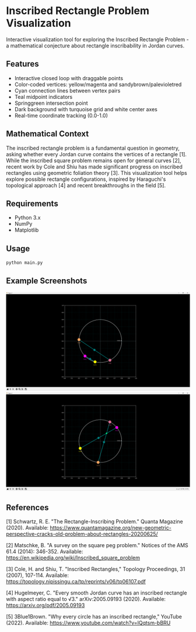 # Inscribed Rectangle Problem Visualization

Interactive visualization tool for exploring the Inscribed Rectangle Problem - a mathematical conjecture about rectangle inscribability in Jordan curves.

## Features
- Interactive closed loop with draggable points
- Color-coded vertices: yellow/magenta and sandybrown/palevioletred
- Cyan connection lines between vertex pairs
- Teal midpoint indicators
- Springgreen intersection point
- Dark background with turquoise grid and white center axes
- Real-time coordinate tracking (0.0-1.0)

## Mathematical Context
The inscribed rectangle problem is a fundamental question in geometry, asking whether every Jordan curve contains the vertices of a rectangle [1]. While the inscribed square problem remains open for general curves [2], recent work by Cole and Shiu has made significant progress on inscribed rectangles using geometric foliation theory [3]. This visualization tool helps explore possible rectangle configurations, inspired by Haraguchi's topological approach [4] and recent breakthroughs in the field [5].

## Requirements
- Python 3.x
- NumPy
- Matplotlib

## Usage
```python
python main.py
```

## Example Screenshots
![alt text](example_screenshots/parallel.png)
![alt text](example_screenshots/intersection.png)

## References
[1] Schwartz, R. E. "The Rectangle-Inscribing Problem." Quanta Magazine (2020). Available: https://www.quantamagazine.org/new-geometric-perspective-cracks-old-problem-about-rectangles-20200625/

[2] Matschke, B. "A survey on the square peg problem." Notices of the AMS 61.4 (2014): 346-352.
Available: https://en.wikipedia.org/wiki/Inscribed_square_problem

[3] Cole, H. and Shiu, T. "Inscribed Rectangles," Topology Proceedings, 31 (2007), 107-114.
Available: https://topology.nipissingu.ca/tp/reprints/v06/tp06107.pdf

[4] Hugelmeyer, C. "Every smooth Jordan curve has an inscribed rectangle with aspect ratio equal to √3." arXiv:2005.09193 (2020).
Available: https://arxiv.org/pdf/2005.09193

[5] 3Blue1Brown. "Why every circle has an inscribed rectangle," YouTube (2022).
Available: https://www.youtube.com/watch?v=IQqtsm-bBRU
